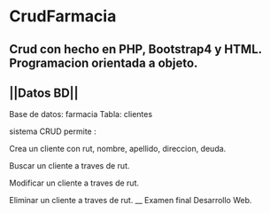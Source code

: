 # CrudFarmacia
Crud con hecho en PHP, Bootstrap4 y HTML. Programacion orientada a objeto.
------------
||Datos BD||
------------

Base de datos: farmacia
Tabla: clientes

sistema CRUD permite :

Crea un cliente con rut, nombre, apellido, direccion, deuda.

Buscar un cliente a traves de rut.

Modificar un cliente a traves de rut.

Eliminar un cliente a traves de rut.
__
Examen final Desarrollo Web.
